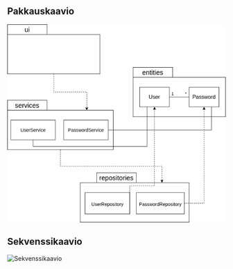 ## Pakkauskaavio
![Pakkauskaavio](./kuvat/package.png "Pakkauskaavio")
## Sekvenssikaavio
![Sekvenssikaavio](https://www.websequencediagrams.com/cgi-bin/cdraw?lz=VGl0bGUgTG9naW4KClVJLT4rIFVzZXJTZXJ2aWNlOiBsb2dpbl91c2VyKCJyb290IiwgAAIGKQoAHQstPitVc2VyUmVwb3NpdG9yeQAYIQAhCi0tPi0AZg11c2VyAFANLT4tVUkAEgY&s=default "Sekvenssikaavio")
